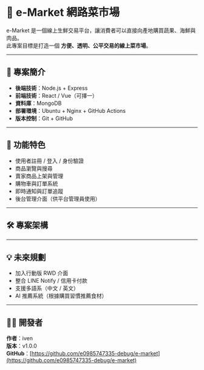 # 🥦 e-Market 網路菜市場

e-Market 是一個線上生鮮交易平台，讓消費者可以直接向產地購買蔬果、海鮮與肉品。  
此專案目標是打造一個 **方便、透明、公平交易的線上菜市場**。

---

## 🚀 專案簡介
- **後端技術**：Node.js + Express
- **前端技術**：React / Vue（可擇一）
- **資料庫**：MongoDB
- **部署環境**：Ubuntu + Nginx + GitHub Actions
- **版本控制**：Git + GitHub

---

## 🧩 功能特色
- 使用者註冊 / 登入 / 身份驗證
- 商品瀏覽與搜尋
- 賣家商品上架與管理
- 購物車與訂單系統
- 即時通知與訂單追蹤
- 後台管理介面（供平台管理員使用）

---

## 🛠️ 專案架構


---

## 💡 未來規劃
- 加入行動版 RWD 介面
- 整合 LINE Notify / 信用卡付款
- 支援多語系（中文 / 英文）
- AI 推薦系統（根據購買習慣推薦食材）

---

## 👨‍💻 開發者
**作者**：iven  
**版本**：v1.0.0  
**GitHub**：[https://github.com/e0985747335-debug/e-market](https://github.com/e0985747335-debug/e-market)
